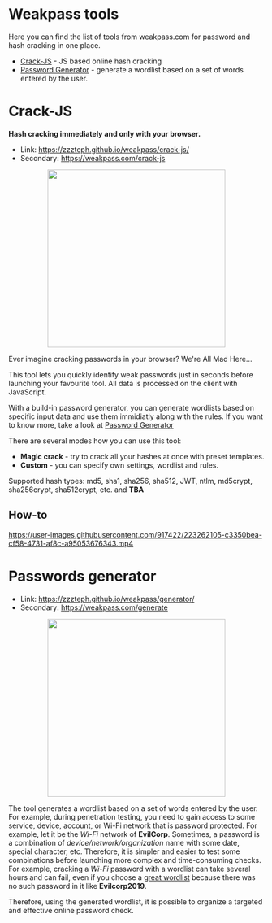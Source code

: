 # Weakpass tools

Here you can find the list of tools from weakpass.com for password and hash cracking in one place.

- [Crack-JS](https://zzzteph.github.io/weakpass/crack-js/) - JS based online hash cracking
- [Password Generator](https://zzzteph.github.io/weakpass/generator/) - generate a wordlist based on a set of words entered by the user.

# Crack-JS
**Hash cracking immediately and only with your browser.**
- Link: https://zzzteph.github.io/weakpass/crack-js/
- Secondary: https://weakpass.com/crack-js

<p align="center">
  <img src="https://github.com/zzzteph/weakpass/blob/main/crack-js/sample.PNG?raw=true"  height="350">
</p>


Ever imagine cracking passwords in your browser? We're All Mad Here...

This tool lets you quickly identify weak passwords just in seconds before launching your favourite tool. All data is processed on the client with JavaScript.

With a build-in password generator, you can generate wordlists based on specific input data and use them immidiatly along with the rules. If you want to know more, take a look at [Password Generator](https://zzzteph.github.io/weakpass/generator/)

There are several modes how you can use this tool:

- **Magic crack** - try to crack all your hashes at once with preset templates.
- **Custom** - you can specify own settings, wordlist and rules.

Supported hash types: md5, sha1, sha256, sha512, JWT, ntlm, md5crypt, sha256crypt, sha512crypt, etc. and  **TBA**

## How-to



https://user-images.githubusercontent.com/917422/223262105-c3350bea-cf58-4731-af8c-a95053676343.mp4





# Passwords generator
- Link: https://zzzteph.github.io/weakpass/generator/
- Secondary: https://weakpass.com/generate

<p align="center">
  <img src="https://github.com/zzzteph/weakpass/blob/main/generator/sample.png?raw=true"  height="350">
</p>

The tool generates a wordlist based on a set of words entered by the user.
For example, during penetration testing, you need to gain access to some service, device, account, or Wi-Fi network that is password protected. For example, let it be the _Wi-Fi_ network of **EvilCorp**. Sometimes, a password is a combination of _device/network/organization_ name with some date, special character, etc. Therefore, it is simpler and easier to test some combinations before launching more complex and time-consuming checks. For example, cracking a _Wi-Fi_ password with a wordlist can take several hours and can fail, even if you choose a [great wordlist](https://weakpass.com/wordlist/1950) because there was no such password in it like **Evilcorp2019**. 

Therefore, using the generated wordlist, it is possible to organize a targeted and effective online password check.
